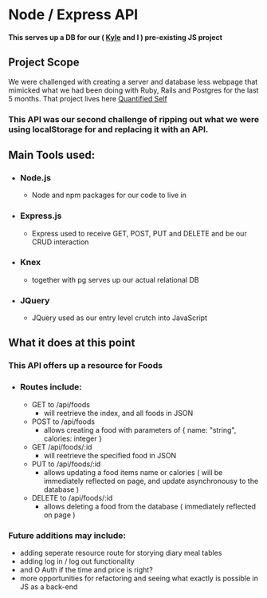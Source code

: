 # Node / Express API
#### This serves up a DB for our ( [Kyle](https://github.com/kheppenstall) and I ) pre-existing JS project

## Project Scope
We were challenged with creating a server and database less webpage that mimicked what we had been doing with Ruby, Rails and Postgres for the last 5 months. That project lives here [Quantified Self](https://kheppenstall.github.io/quantified_self/)

### This API was our second challenge of ripping out what we were using localStorage for and replacing it with an API.

## Main Tools used:

* ### Node.js
  * Node and npm packages for our code to live in

* ### Express.js
  * Express used to receive GET, POST, PUT and DELETE and be our CRUD interaction

* ### Knex
  * together with pg serves up our actual relational DB
  
* ### JQuery
  * JQuery used as our entry level crutch into JavaScript

## What it does at this point
### This API offers up a resource for Foods
* ### Routes include:
  * GET to /api/foods
    * will reetrieve the index, and all foods in JSON
  * POST to /api/foods
    * allows creating a food with parameters of { name: "string", calories: integer }
  * GET /api/foods/:id
    * will reetrieve the specified food in JSON
  * PUT to /api/foods/:id
    * allows updating a food items name or calories ( will be immediately reflected on page, and update asynchronousy to the database )
  * DELETE to /api/foods/:id
    * allows deleting a food from the database ( immediately reflected on page )

### Future additions may include:
  * adding seperate resource route for storying diary meal tables
  * adding log in / log out functionality
  * and O Auth if the time and price is right? 
  * more opportunities for refactoring and seeing what exactly is possible in JS as a back-end